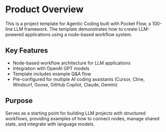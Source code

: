 # Product Overview

This is a project template for Agentic Coding built with Pocket Flow, a 100-line LLM framework. The template demonstrates how to create LLM-powered applications using a node-based workflow system.

## Key Features
- Node-based workflow architecture for LLM applications
- Integration with OpenAI GPT models
- Template includes example Q&A flow
- Pre-configured for multiple AI coding assistants (Cursor, Cline, Windsurf, Goose, GitHub Copilot, Claude, Gemini)

## Purpose
Serves as a starting point for building LLM projects with structured workflows, providing examples of how to connect nodes, manage shared state, and integrate with language models.